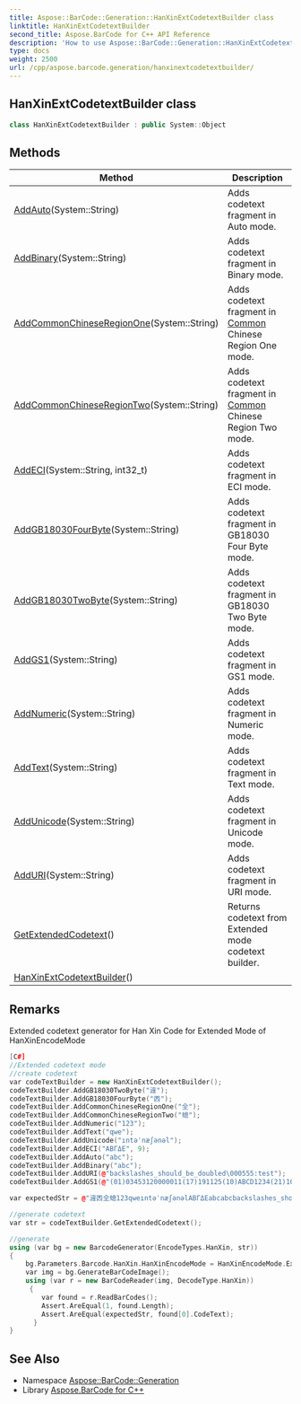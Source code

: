```yaml
---
title: Aspose::BarCode::Generation::HanXinExtCodetextBuilder class
linktitle: HanXinExtCodetextBuilder
second_title: Aspose.BarCode for C++ API Reference
description: 'How to use Aspose::BarCode::Generation::HanXinExtCodetextBuilder class in C++.'
type: docs
weight: 2500
url: /cpp/aspose.barcode.generation/hanxinextcodetextbuilder/
---
```

## HanXinExtCodetextBuilder class




```cpp
class HanXinExtCodetextBuilder : public System::Object
```

## Methods

| Method | Description |
| --- | --- |
| [AddAuto](./addauto/)(System::String) | Adds codetext fragment in Auto mode. |
| [AddBinary](./addbinary/)(System::String) | Adds codetext fragment in Binary mode. |
| [AddCommonChineseRegionOne](./addcommonchineseregionone/)(System::String) | Adds codetext fragment in [Common](../../aspose.barcode.common/) Chinese Region One mode. |
| [AddCommonChineseRegionTwo](./addcommonchineseregiontwo/)(System::String) | Adds codetext fragment in [Common](../../aspose.barcode.common/) Chinese Region Two mode. |
| [AddECI](./addeci/)(System::String, int32_t) | Adds codetext fragment in ECI mode. |
| [AddGB18030FourByte](./addgb18030fourbyte/)(System::String) | Adds codetext fragment in GB18030 Four Byte mode. |
| [AddGB18030TwoByte](./addgb18030twobyte/)(System::String) | Adds codetext fragment in GB18030 Two Byte mode. |
| [AddGS1](./addgs1/)(System::String) | Adds codetext fragment in GS1 mode. |
| [AddNumeric](./addnumeric/)(System::String) | Adds codetext fragment in Numeric mode. |
| [AddText](./addtext/)(System::String) | Adds codetext fragment in Text mode. |
| [AddUnicode](./addunicode/)(System::String) | Adds codetext fragment in Unicode mode. |
| [AddURI](./adduri/)(System::String) | Adds codetext fragment in URI mode. |
| [GetExtendedCodetext](./getextendedcodetext/)() | Returns codetext from Extended mode codetext builder. |
| [HanXinExtCodetextBuilder](./hanxinextcodetextbuilder/)() |  |
## Remarks


Extended codetext generator for Han Xin Code for Extended Mode of HanXinEncodeMode





```cpp
[C#]
//Extended codetext mode
//create codetext
var codeTextBuilder = new HanXinExtCodetextBuilder();
codeTextBuilder.AddGB18030TwoByte("漄");
codeTextBuilder.AddGB18030FourByte("㐁");
codeTextBuilder.AddCommonChineseRegionOne("全");
codeTextBuilder.AddCommonChineseRegionTwo("螅");
codeTextBuilder.AddNumeric("123");
codeTextBuilder.AddText("qwe");
codeTextBuilder.AddUnicode("ıntəˈnæʃənəl");
codeTextBuilder.AddECI("ΑΒΓΔΕ", 9);
codeTextBuilder.AddAuto("abc");
codeTextBuilder.AddBinary("abc");
codeTextBuilder.AddURI(@"backslashes_should_be_doubled\000555:test");
codeTextBuilder.AddGS1(@"(01)03453120000011(17)191125(10)ABCD1234(21)10");

var expectedStr = @"漄㐁全螅123qweıntəˈnæʃənəlΑΒΓΔΕabcabcbackslashes_should_be_doubled\000555:test(01)03453120000011(17)191125(10)ABCD1234(21)10";

//generate codetext
var str = codeTextBuilder.GetExtendedCodetext();

//generate
using (var bg = new BarcodeGenerator(EncodeTypes.HanXin, str))
{
    bg.Parameters.Barcode.HanXin.HanXinEncodeMode = HanXinEncodeMode.Extended;
    var img = bg.GenerateBarCodeImage();
    using (var r = new BarCodeReader(img, DecodeType.HanXin))
     {
        var found = r.ReadBarCodes();
        Assert.AreEqual(1, found.Length);
        Assert.AreEqual(expectedStr, found[0].CodeText);
      }
}
```

## See Also

* Namespace [Aspose::BarCode::Generation](../)
* Library [Aspose.BarCode for C++](../../)
